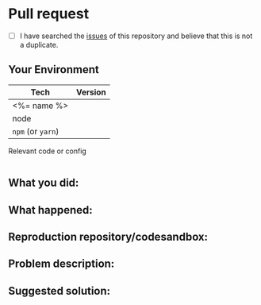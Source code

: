 <!-- Provide a general summary of the issue in the Title above -->
<!--
Thanks for your interest in the project ❤️. I appreciate bugs filed and PRs submitted!
Please make sure that you are familiar with and follow the Code of Conduct for
this project (found in the CODE_OF_CONDUCT.md file).

Please fill out this template with all the relevant information so we can
understand what's going on and fix the issue.
-->

# Pull request

<!-- Also, to avoid duplicate issues, please check off the following list. -->
<!-- Checked checkbox should look like this: [x] -->

- [ ] I have searched the [issues](https://github.com/GabrielDuarteM/generator-gd-scripts/issues) of this repository and believe that this is not a duplicate.

## Your Environment

<!--- Include as many relevant details about the environment with which you experienced the bug. -->

| Tech              | Version |
| ----------------- | ------- |
| <%= name %>       |         |
| node              |         |
| `npm` (or `yarn`) |         |

Relevant code or config

```javascript
```

## What you did:

## What happened:

<!-- Please provide the full error message/screenshots/anything -->

## Reproduction repository/codesandbox:

<!--
If possible, please create a repository/codesandbox that reproduces the issue with the
minimal amount of code possible.
-->

## Problem description:

## Suggested solution:
